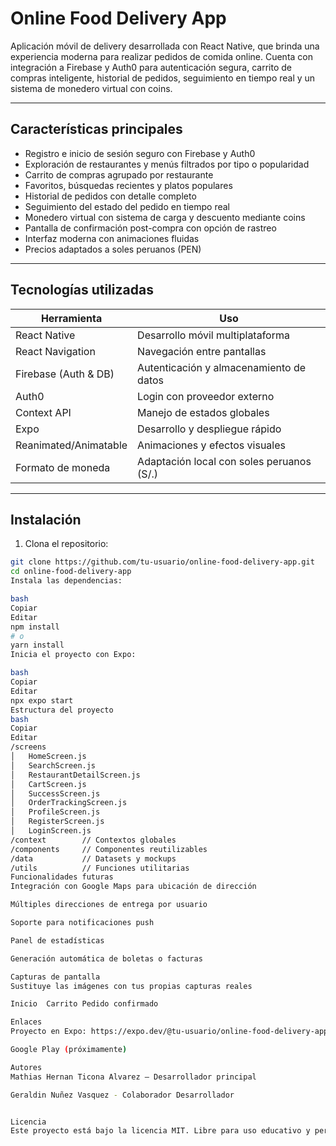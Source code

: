 # Online Food Delivery App

Aplicación móvil de delivery desarrollada con React Native, que brinda una experiencia moderna para realizar pedidos de comida online. Cuenta con integración a Firebase y Auth0 para autenticación segura, carrito de compras inteligente, historial de pedidos, seguimiento en tiempo real y un sistema de monedero virtual con coins.

---

## Características principales

- Registro e inicio de sesión seguro con Firebase y Auth0
- Exploración de restaurantes y menús filtrados por tipo o popularidad
- Carrito de compras agrupado por restaurante
- Favoritos, búsquedas recientes y platos populares
- Historial de pedidos con detalle completo
- Seguimiento del estado del pedido en tiempo real
- Monedero virtual con sistema de carga y descuento mediante coins
- Pantalla de confirmación post-compra con opción de rastreo
- Interfaz moderna con animaciones fluidas
- Precios adaptados a soles peruanos (PEN)

---

## Tecnologías utilizadas

| Herramienta           | Uso                                        |
|-----------------------|--------------------------------------------|
| React Native          | Desarrollo móvil multiplataforma           |
| React Navigation      | Navegación entre pantallas                 |
| Firebase (Auth & DB)  | Autenticación y almacenamiento de datos    |
| Auth0                 | Login con proveedor externo                |
| Context API           | Manejo de estados globales                 |
| Expo                  | Desarrollo y despliegue rápido             |
| Reanimated/Animatable | Animaciones y efectos visuales             |
| Formato de moneda     | Adaptación local con soles peruanos (S/.)  |

---

## Instalación

1. Clona el repositorio:
```bash
git clone https://github.com/tu-usuario/online-food-delivery-app.git
cd online-food-delivery-app
Instala las dependencias:

bash
Copiar
Editar
npm install
# o
yarn install
Inicia el proyecto con Expo:

bash
Copiar
Editar
npx expo start
Estructura del proyecto
bash
Copiar
Editar
/screens
│   HomeScreen.js
│   SearchScreen.js
│   RestaurantDetailScreen.js
│   CartScreen.js
│   SuccessScreen.js
│   OrderTrackingScreen.js
│   ProfileScreen.js
│   RegisterScreen.js
│   LoginScreen.js
/context        // Contextos globales
/components     // Componentes reutilizables
/data           // Datasets y mockups
/utils          // Funciones utilitarias
Funcionalidades futuras
Integración con Google Maps para ubicación de dirección

Múltiples direcciones de entrega por usuario

Soporte para notificaciones push

Panel de estadísticas

Generación automática de boletas o facturas

Capturas de pantalla
Sustituye las imágenes con tus propias capturas reales

Inicio	Carrito	Pedido confirmado

Enlaces
Proyecto en Expo: https://expo.dev/@tu-usuario/online-food-delivery-app

Google Play (próximamente)

Autores
Mathias Hernan Ticona Alvarez — Desarrollador principal

Geraldin Nuñez Vasquez - Colaborador Desarrollador


Licencia
Este proyecto está bajo la licencia MIT. Libre para uso educativo y personal.
